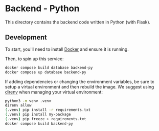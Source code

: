 # Backend - Python

This directory contains the backend code written in Python (with Flask).

## Development

To start, you'll need to install [Docker](https://docs.docker.com/engine/install/) and ensure it is running.

Then, to spin up this service:

```bash
docker compose build database backend-py
docker compose up database backend-py
```

If adding dependencies or changing the environment variables, be sure to setup a virtual environment and then rebuild the image. We suggest using [direnv](https://direnv.net/) when managing your virtual environment:

```bash
python3 -m venv .venv
direnv allow
(.venv) pip install -r requirements.txt
(.venv) pip install my-package
(.venv) pip freeze > requirements.txt
docker compose build backend-py
```

